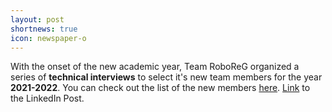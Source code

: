 ```yaml
---
layout: post
shortnews: true
icon: newspaper-o
---
```


With the onset of the new academic year, Team RoboReG organized a series of <strong>technical interviews</strong> to select it's new team members for the year <strong>2021-2022</strong>. You can check out the list of the new members <a href="https://docs.google.com/spreadsheets/d/1H-fOqHbf07BqZWG6wGiukj2OZbgfC6PtgFlso4lcpBc/edit?usp=sharing">here</a>. <a href="https://www.linkedin.com/feed/update/urn:li:activity:6843529940516802560">Link</a> to the LinkedIn Post.